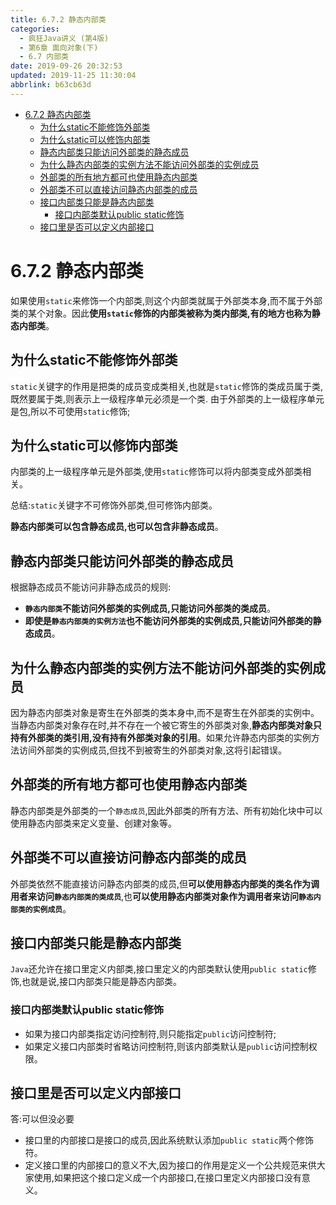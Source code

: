 ```yaml
---
title: 6.7.2 静态内部类
categories: 
  - 疯狂Java讲义 (第4版)
  - 第6章 面向对象(下)
  - 6.7 内部类
date: 2019-09-26 20:32:53
updated: 2019-11-25 11:30:04
abbrlink: b63cb63d
---
```

<div id='my_toc'>

- [6.7.2 静态内部类](/JavaReadingNotes/b63cb63d/#6-7-2-静态内部类)
    - [为什么static不能修饰外部类](/JavaReadingNotes/b63cb63d/#为什么static不能修饰外部类)
    - [为什么static可以修饰内部类](/JavaReadingNotes/b63cb63d/#为什么static可以修饰内部类)
    - [静态内部类只能访问外部类的静态成员](/JavaReadingNotes/b63cb63d/#静态内部类只能访问外部类的静态成员)
    - [为什么静态内部类的实例方法不能访问外部类的实例成员](/JavaReadingNotes/b63cb63d/#为什么静态内部类的实例方法不能访问外部类的实例成员)
    - [外部类的所有地方都可也使用静态内部类](/JavaReadingNotes/b63cb63d/#外部类的所有地方都可也使用静态内部类)
    - [外部类不可以直接访问静态内部类的成员](/JavaReadingNotes/b63cb63d/#外部类不可以直接访问静态内部类的成员)
    - [接口内部类只能是静态内部类](/JavaReadingNotes/b63cb63d/#接口内部类只能是静态内部类)
        - [接口内部类默认public static修饰](/JavaReadingNotes/b63cb63d/#接口内部类默认public-static修饰)
    - [接口里是否可以定义内部接口](/JavaReadingNotes/b63cb63d/#接口里是否可以定义内部接口)

</div>
<!--more-->
<script>if (navigator.platform.toLowerCase() == 'win32'){document.getElementById('my_toc').style.display = 'none';}</script>

<!--end-->
<!--SSTStart-->
# 6.7.2 静态内部类 #
如果使用`static`来修饰一个内部类,则这个内部类就属于外部类本身,而不属于外部类的某个对象。因此**使用`static`修饰的内部类被称为类内部类,有的地方也称为静态内部类**。
## 为什么static不能修饰外部类 ##
`static`关键字的作用是把类的成员变成类相关,也就是`static`修饰的类成员属于类,既然要属于类,则表示上一级程序单元必须是一个类.
由于外部类的上一级程序单元是包,所以不可使用`static`修饰;
## 为什么static可以修饰内部类 ##
内部类的上一级程序单元是外部类,使用`static`修饰可以将内部类变成外部类相关。

总结:`static`关键字不可修饰外部类,但可修饰内部类。

**静态内部类可以包含静态成员,也可以包含非静态成员**。
## 静态内部类只能访问外部类的静态成员 ##
根据静态成员不能访问非静态成员的规则:
- **`静态内部类`不能访问外部类的实例成员,只能访问外部类的类成员**。
- **即使是`静态内部类的实例方法`也不能访问外部类的实例成员,只能访问外部类的静态成员**。

## 为什么静态内部类的实例方法不能访问外部类的实例成员 ##
因为静态内部类对象是寄生在外部类的类本身中,而不是寄生在外部类的实例中。当静态内部类对象存在时,并不存在一个被它寄生的外部类对象,**静态内部类对象只持有外部类的类引用,没有持有外部类对象的引用**。如果允许静态内部类的实例方法访间外部类的实例成员,但找不到被寄生的外部类对象,这将引起错误。

## 外部类的所有地方都可也使用静态内部类 ##
静态内部类是外部类的一个`静态成员`,因此外部类的所有方法、所有初始化块中可以使用静态内部类来定义变量、创建对象等。
## 外部类不可以直接访问静态内部类的成员 ##
外部类依然不能直接访问静态内部类的成员,但**可以使用静态内部类的类名作为调用者来访问`静态内部类的类成员`**,也**可以使用静态内部类对象作为调用者来访问`静态内部类的实例成员`**。

## 接口内部类只能是静态内部类 ##
`Java`还允许在接口里定义内部类,接口里定义的内部类默认使用`public static`修饰,也就是说,接口内部类只能是静态内部类。
### 接口内部类默认public static修饰 ###
- 如果为接口内部类指定访问控制符,则只能指定`public`访问控制符;
- 如果定义接口内部类时省略访问控制符,则该内部类默认是`public`访问控制权限。

## 接口里是否可以定义内部接口 ##
答:可以但没必要
- 接口里的内部接口是接口的成员,因此系统默认添加`public static`两个修饰符。
- 定义接口里的内部接口的意义不大,因为接口的作用是定义一个公共规范来供大家使用,如果把这个接口定义成一个内部接口,在接口里定义内部接口没有意义。

<!--SSTStop-->

